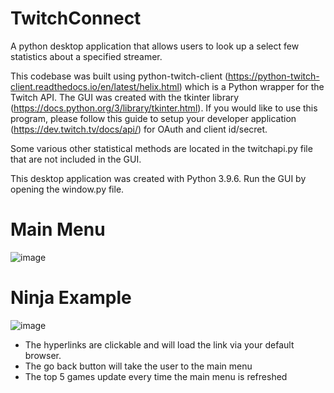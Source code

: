 # TwitchConnect
A python desktop application that allows users to look up a select few statistics about a specified streamer.

This codebase was built using python-twitch-client (https://python-twitch-client.readthedocs.io/en/latest/helix.html) which is a Python wrapper for the Twitch API.
The GUI was created with the tkinter library (https://docs.python.org/3/library/tkinter.html). If you would like to use this program, please follow this guide to setup your developer application (https://dev.twitch.tv/docs/api/) for OAuth and client id/secret.

Some various other statistical methods are located in the twitchapi.py file that are not included in the GUI.

This desktop application was created with Python 3.9.6. Run the GUI by opening the window.py file.

# Main Menu
![image](https://user-images.githubusercontent.com/63007329/147889183-2737e6f9-d225-4f80-84dc-a67d58490879.png)

# Ninja Example
![image](https://user-images.githubusercontent.com/63007329/147889191-d23605d3-4ef1-47d9-b7af-44339759c8de.png)

- The hyperlinks are clickable and will load the link via your default browser.
- The go back button will take the user to the main menu
- The top 5 games update every time the main menu is refreshed
